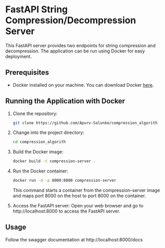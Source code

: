# FastAPI String Compression/Decompression Server

This FastAPI server provides two endpoints for string compression and decompression. The application can be run using Docker for easy deployment.

## Prerequisites

- Docker installed on your machine. You can download Docker [here](https://www.docker.com/get-started).

## Running the Application with Docker

1. Clone the repository:

   ```bash
   git clone https://github.com/Apurv-Salunke/compression_algorith
   ```

2. Change into the project directory:

   ```bash
   cd compression_algorith
   ```

3. Build the Docker image:

   ```bash
   docker build -t compression-server .
   ```

4. Run the Docker container:

   ```bash
   docker run -d -p 8000:8000 compression-server
   ```

    This command starts a container from the compression-server image and maps port 8000 on the host to port 8000 on the container.

5. Access the FastAPI server:
   Open your web browser and go to http://localhost:8000 to access the FastAPI server.


## Usage

Follow the swagger documentation at http://localhost:8000/docs